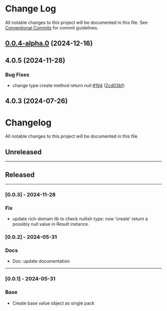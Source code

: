 # Change Log

All notable changes to this project will be documented in this file.
See [Conventional Commits](https://conventionalcommits.org) for commit guidelines.

## [0.0.4-alpha.0](https://github.com/4lessandrodev/type-ddd/compare/@type-ddd/date@0.0.2...@type-ddd/date@0.0.4-alpha.0) (2024-12-16)



## 4.0.5 (2024-11-28)


### Bug Fixes

* change type create method return null [#194](https://github.com/4lessandrodev/type-ddd/issues/194) ([2cd03bf](https://github.com/4lessandrodev/type-ddd/commit/2cd03bf34387f4889a0a292ba350f2c0cfc753b7))



## 4.0.3 (2024-07-26)





# Changelog

All notable changes to this project will be documented in this file.

## Unreleased

---

## Released

---

### [0.0.3] - 2024-11-28

### Fix

- update rich-domain lib to check nullish type: now 'create' return a possibly null value in Result instance.

### [0.0.2] - 2024-05-31

### Docs

- Doc: update documentation

---

### [0.0.1] - 2024-05-31

### Base

- Create base value object as single pack
